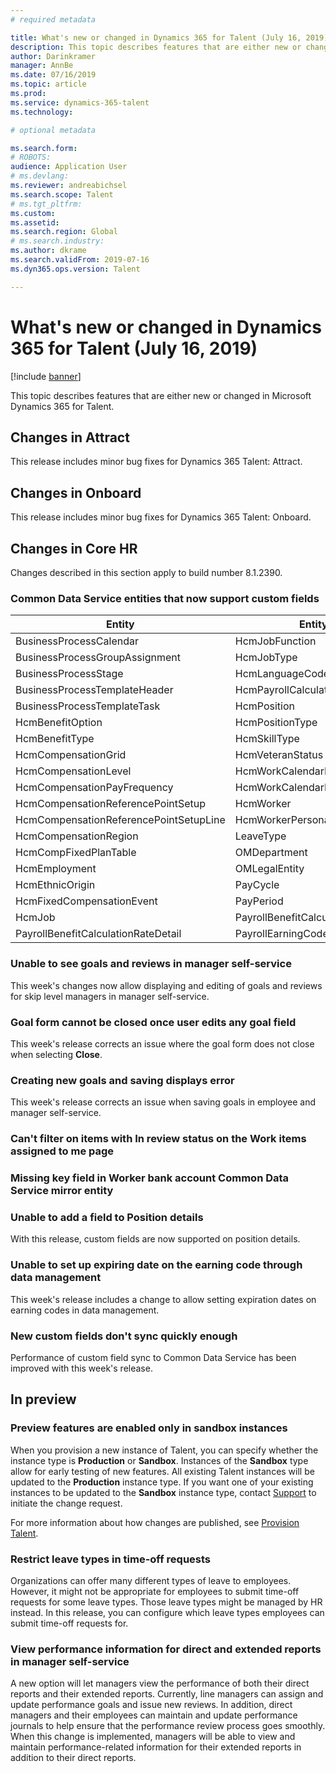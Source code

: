 ```yaml
---
# required metadata

title: What's new or changed in Dynamics 365 for Talent (July 16, 2019)
description: This topic describes features that are either new or changed in Microsoft Dynamics 365 for Talent.
author: Darinkramer
manager: AnnBe
ms.date: 07/16/2019
ms.topic: article
ms.prod: 
ms.service: dynamics-365-talent
ms.technology: 

# optional metadata

ms.search.form: 
# ROBOTS: 
audience: Application User
# ms.devlang: 
ms.reviewer: andreabichsel
ms.search.scope: Talent
# ms.tgt_pltfrm: 
ms.custom: 
ms.assetid: 
ms.search.region: Global
# ms.search.industry: 
ms.author: dkrame
ms.search.validFrom: 2019-07-16
ms.dyn365.ops.version: Talent

---
```

# What's new or changed in Dynamics 365 for Talent (July 16, 2019)

[!include [banner](includes/banner.md)]

This topic describes features that are either new or changed in Microsoft Dynamics 365 for Talent.

## Changes in Attract
This release includes minor bug fixes for Dynamics 365 Talent: Attract.

## Changes in Onboard
This release includes minor bug fixes for Dynamics 365 Talent: Onboard.

## Changes in Core HR
Changes described in this section apply to build number 8.1.2390.

### Common Data Service entities that now support custom fields

| Entity                                     | Entity                           | 
| -----------------------------------------  | -------------------------------- |
|  BusinessProcessCalendar		               |  HcmJobFunction		            	|
|  BusinessProcessGroupAssignment            |  HcmJobType		                	|
|  BusinessProcessStage			                 |	HcmLanguageCode		            	|
|  BusinessProcessTemplateHeader             |  HcmPayrollCalculationFrequency	|
|  BusinessProcessTemplateTask               |  HcmPosition			                |
|  HcmBenefitOption			                     |  HcmPositionType		            	|
|  HcmBenefitType			                       |  HcmSkillType		              	|
|  HcmCompensationGrid			                 |	HcmVeteranStatus		            |
|  HcmCompensationLevel			                 |  HcmWorkCalendarHoliday	      	|
|  HcmCompensationPayFrequency		           |  HcmWorkCalendarHolidayLine    	|
|  HcmCompensationReferencePointSetup	       |  HcmWorker			                  |
|  HcmCompensationReferencePointSetupLine    |  HcmWorkerPersonalDetail		      |
|  HcmCompensationRegion		                 |  LeaveType		                  	|
|  HcmCompFixedPlanTable		                 |  OMDepartment		              	|
|  HcmEmployment			                       |  OMLegalEntity		              	|
|  HcmEthnicOrigin			                     |  PayCycle		                  	|
|  HcmFixedCompensationEvent		             |  PayPeriod	                  		|
|  HcmJob      				                       |  PayrollBenefitCalculationRate 	|
|  PayrollBenefitCalculationRateDetail       |  PayrollEarningCode		          |

### Unable to see goals and reviews in manager self-service

This week's changes now allow displaying and editing of goals and reviews for skip level managers in manager self-service.

### Goal form cannot be closed once user edits any goal field

This week's release corrects an issue where the goal form does not close when selecting **Close**.

### Creating new goals and saving displays error

This week's release corrects an issue when saving goals in employee and manager self-service.

### Can't filter on items with In review status on the Work items assigned to me page

### Missing key field in Worker bank account Common Data Service mirror entity

### Unable to add a field to Position details 

With this release, custom fields are now supported on position details.
 
### Unable to set up expiring date on the earning code through data management

This week's release includes a change to allow setting expiration dates on earning codes in data management.

### New custom fields don't sync quickly enough

Performance of custom field sync to Common Data Service has been improved with this week's release.

## In preview

### Preview features are enabled only in sandbox instances

When you provision a new instance of Talent, you can specify whether the instance type is **Production** or **Sandbox**. Instances of the **Sandbox** type allow for early testing of new features. All existing Talent instances will be updated to the **Production** instance type. If you want one of your existing instances to be updated to the **Sandbox** instance type, contact [Support](https://docs.microsoft.com/dynamics365/unified-operations/talent/talent-support) to initiate the change request.

For more information about how changes are published, see [Provision Talent](https://docs.microsoft.com/dynamics365/unified-operations/talent/provisioning-talent).

### Restrict leave types in time-off requests

Organizations can offer many different types of leave to employees. However, it might not be appropriate for employees to submit time-off requests for some leave types. Those leave types might be managed by HR instead. In this release, you can configure which leave types employees can submit time-off requests for. 

### View performance information for direct and extended reports in manager self-service

A new option will let managers view the performance of both their direct reports and their extended reports. Currently, line managers can assign and update performance goals and issue new reviews. In addition, direct managers and their employees can maintain and update performance journals to help ensure that the performance review process goes smoothly. When this change is implemented, managers will be able to view and maintain performance-related information for their extended reports in addition to their direct reports.
